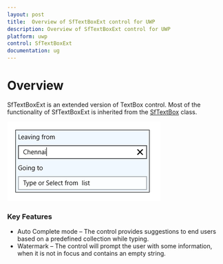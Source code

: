 ```yaml
---
layout: post
title:  Overview of SfTextBoxExt control for UWP  
description: Overview of SfTextBoxExt control for UWP 
platform: uwp
control: SfTextBoxExt
documentation: ug
---
```


# Overview

SfTextBoxExt is an extended version of TextBox control. Most of the functionality of SfTextBoxExt is inherited from the [SfTextBox](http://msdn.microsoft.com/en-us/library/windows/apps/windows.ui.xaml.controls.textbox) class.

![](Overview_images/Overview_img1.png)

### Key Features

* Auto Complete mode – The control provides suggestions to end users based on a predefined collection while typing.
* Watermark – The control will prompt the user with some information, when it is not in focus and contains an empty string.
